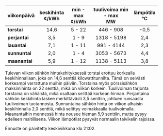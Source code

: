 | viikonpäivä  | keskihinta<br>¢/kWh | min - max<br>¢/kWh | tuulivoima min - max<br>MW | lämpötila<br>°C |
|:-------------|:----------------:|:----------------:|:-------------:|:-------------:|
| **torstai**  |       14,6       |      5 - 22      |    446 - 908  |      -0,5     |
| **perjantai**|       3,5        |      1 - 9       |   1318 - 5198 |      2,4      |
| **lauantai** |       7,1        |      1 - 11      |    991 - 4144 |      2,3      |
| **sunnuntai**|       2,0        |      1 - 4       |   3053 - 5673 |      4,4      |
| **maanantai**|       5,9        |      1 - 12      |   1138 - 5113 |      3,8      |

Tulevan viikon sähkön hintakehityksessä torstai erottuu korkealla keskihinnallaan, joka on 14,6 senttiä kilowattitunnilta. Tämä on selvästi korkeampi verrattuna muihin päiviin. Torstaina myös pörssisähkön maksimihinta on 22 senttiä, mikä on viikon korkein. Tuulivoiman tarjonta torstaina on vähäistä, mikä osaltaan selittää korkean hinnan. Perjantaina sähkön keskihinta laskee merkittävästi 3,5 senttiin, johtuen runsaasta tuulivoiman tuotannosta. Sunnuntaina sähkön hinta on viikon alhaisin keskihinnalla 2,0 senttiä, mikä selittyy voimakkaalla tuulivoimalla. Maanantaihin mennessä hinta nousee hieman 5,9 senttiin, mutta pysyy edelleen maltillisena. Viikon lämpötilat pysyvät normaalin talvikelin rajoissa.

Ennuste on päivitetty keskiviikkona klo 21:02.